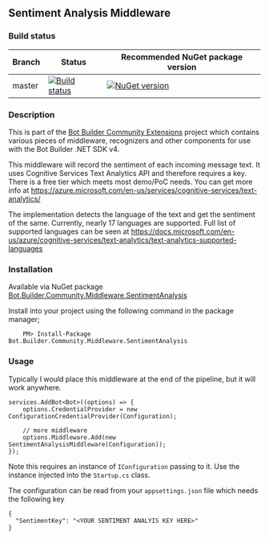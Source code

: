 ﻿## Sentiment Analysis Middleware
 
### Build status
| Branch | Status | Recommended NuGet package version |
| ------ | ------ | ------ |
| master | [![Build status](https://ci.appveyor.com/api/projects/status/b9123gl3kih8x9cb?svg=true)](https://ci.appveyor.com/project/garypretty/botbuilder-community) | [![NuGet version](https://badge.fury.io/nu/Bot.Builder.Community.Middleware.SentimentAnalysis.svg)](https://badge.fury.io/nu/Bot.Builder.Community.Middleware.SentimentAnalysis) |

### Description
This is part of the [Bot Builder Community Extensions](https://github.com/garypretty/botbuilder-community) project which contains various pieces of middleware, recognizers and other components for use with the Bot Builder .NET SDK v4.

This middleware will record the sentiment of each incoming message text. It uses Cognitive Services Text Analytics API and therefore requires a key. There is a free tier which meets most demo/PoC needs.  You can get more info at https://azure.microsoft.com/en-us/services/cognitive-services/text-analytics/

The implementation detects the language of the text and get the sentiment of the same. Currently, nearly 17 languages are supported. Full list of supported languages can be seen at https://docs.microsoft.com/en-us/azure/cognitive-services/text-analytics/text-analytics-supported-languages

### Installation

Available via NuGet package [Bot.Builder.Community.Middleware.SentimentAnalysis](https://www.nuget.org/packages/Bot.Builder.Community.Middleware.SentimentAnalysis/)

Install into your project using the following command in the package manager;
```
    PM> Install-Package Bot.Builder.Community.Middleware.SentimentAnalysis
```

### Usage

Typically I would place this middleware at the end of the pipeline, but it will work anywhere.  

```
services.AddBot<Bot>((options) => {
    options.CredentialProvider = new ConfigurationCredentialProvider(Configuration);
	
	// more middleware
	options.Middleware.Add(new SentimentAnalysisMiddleware(Configuration));
});
```

Note this requires an instance of `IConfiguration` passing to it.  Use the instance injected into the `Startup.cs` class.  

The configuration can be read from your `appsettings.json` file which needs the following key

```
{
  "SentimentKey": "<YOUR SENTIMENT ANALYIS KEY HERE>"
}
```
